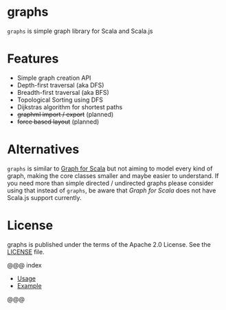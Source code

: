 graphs
======

`graphs` is simple graph library for Scala and Scala.js

Features
========

* Simple graph creation API
* Depth-first traversal (aka DFS)
* Breadth-first traversal (aka BFS)
* Topological Sorting using DFS
* Dijkstras algorithm for shortest paths
* <strike>graphml import / export</strike> (planned)
* <strike>force based layout</strike> (planned)

Alternatives
============

`graphs` is similar to [Graph for Scala](http://scala-graph.org) but not aiming to model 
every kind of graph, making the core classes smaller and maybe easier to understand. 
If you need more than simple directed / undirected graphs 
please consider using that instead of `graphs`, 
be aware that _Graph for Scala_ does not have Scala.js support currently.

License
=======

graphs is published under the terms of the Apache 2.0 License. See the [LICENSE](LICENSE) file.

@@@ index

* [Usage](usage.md)
* [Example](example.md)

@@@